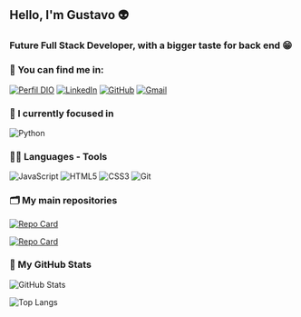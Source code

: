 
## Hello, I'm Gustavo 👽

### Future Full Stack Developer, with a bigger taste for back end 😁

### 🔎 You can find me in:
[![Perfil DIO](https://img.shields.io/badge/-Meu%20Perfil%20na%20DIO-100000?style=for-the-badge)](https://www.dio.me/users/pcvgustavo)
[![LinkedIn](https://img.shields.io/badge/LinkedIn-100000?style=for-the-badge&logo=linkedin&logoColor=blue)](https://www.linkedin.com/in/gustavo-fernandes-de-moraes/)
[![GitHub](https://img.shields.io/badge/GitHub-100000?style=for-the-badge&logo=github&logoColor=white)](https://github.com/Gust4voMoraes)
[![Gmail](https://img.shields.io/badge/pcvgustavo@gmail.com-100000?style=for-the-badge&logo=gmail&logoColor=red)](mailto:pcvgustavo@gmail.com)

### 🌱 I currently focused in
![Python](https://img.shields.io/badge/python-100000?style=for-the-badge&logo=python&logoColor=F7DF1E)

### 👨‍💻 Languages - Tools

![JavaScript](https://img.shields.io/badge/JavaScript-100000?style=for-the-badge&logo=javascript&logoColor=F7DF1E) ![HTML5](https://img.shields.io/badge/HTML5-100000?style=for-the-badge&logo=html5&logoColor=red) ![CSS3](https://img.shields.io/badge/CSS3-100000?style=for-the-badge&logo=css3&logoColor=blue) ![Git](https://img.shields.io/badge/GIT-100000?style=for-the-badge&logo=git&logoColor=orange)

### 🗂️ My main repositories

[![Repo Card](https://github-readme-stats.vercel.app/api/pin/?username=Gust4voMoraes&repo=weather-app&bg_color=000&border_color=4B0082&show_icons=true&icon_color=4B0082&title_color=4B0082&text_color=FFF)](https://github.com/Gust4voMoraes/weather-app)

[![Repo Card](https://github-readme-stats.vercel.app/api/pin/?username=Gust4voMoraes&repo=user-management&bg_color=000&border_color=4B0082&show_icons=true&icon_color=4B0082&title_color=4B0082&text_color=FFF)](https://github.com/Gust4voMoraes/user-management)

### 📙 My GitHub Stats

![GitHub Stats](https://github-readme-stats.vercel.app/api?username=Gust4voMoraes&theme=transparent&bg_color=000&border_color=4B0082&show_icons=true&icon_color=4B0082&title_color=4B0082&text_color=FFF)

![Top Langs](https://github-readme-stats-git-masterrstaa-rickstaa.vercel.app/api/top-langs/?username=Gust4voMoraes&layout=compact&bg_color=000&border_color=4B0082&title_color=4B0082&text_color=FFF)
